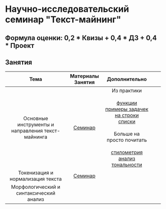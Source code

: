 # Научно-исследовательский семинар "Текст-майнинг"

## Формула оценки: 0,2 * Квизы + 0,4 * ДЗ + 0,4 * Проект

## Занятия
|                        Тема                       |                            Материалы Занятия                           |                                                                                                                                                                                                                             Дополнительно                                                                                                                                                                                                                             |   |   |
|:-------------------------------------------------:|:----------------------------------------------------------------------:|:---------------------------------------------------------------------------------------------------------------------------------------------------------------------------------------------------------------------------------------------------------------------------------------------------------------------------------------------------------------------------------------------------------------------------------------------------------------------:|:-:|:-:|
| Основные инструменты и направления текст-майнинга | [Семинар](https://github.com/knapweedss/TextMining_HSE/tree/main/sem1) | Из практики <br><br> [функции](https://pythonworld.ru/tipy-dannyx-v-python/vse-o-funkciyax-i-ix-argumentax.html)<br>[примеры задачек на строки](https://pydocs.ru/zadachi-na-stroki-python/#pallind)<br>[списки](https://pydocs.ru/rabota-so-spiskami-v-python/)<br><br>Больше на просто почитать <br><br>[стилометрия](https://sysblok.ru/courses/kak-provesti-stilometricheskij-jeksperiment-s-pomoshhju-stylo/)<br>[анализ тональности](https://habr.com/ru/articles/646129/) |   |   |
| Токенизация и нормализация текста                 | [Семинар](https://github.com/knapweedss/TextMining_HSE/tree/main/sem2) |                                                                                                                                                                                                                                                                                                                                                                                                                                                                       |   |   |
| Морфологический и синтаксический анализ           |                                                                        |                                                                                                                                                                                                                                                                                                                                                                                                                                                                       |   |   |

